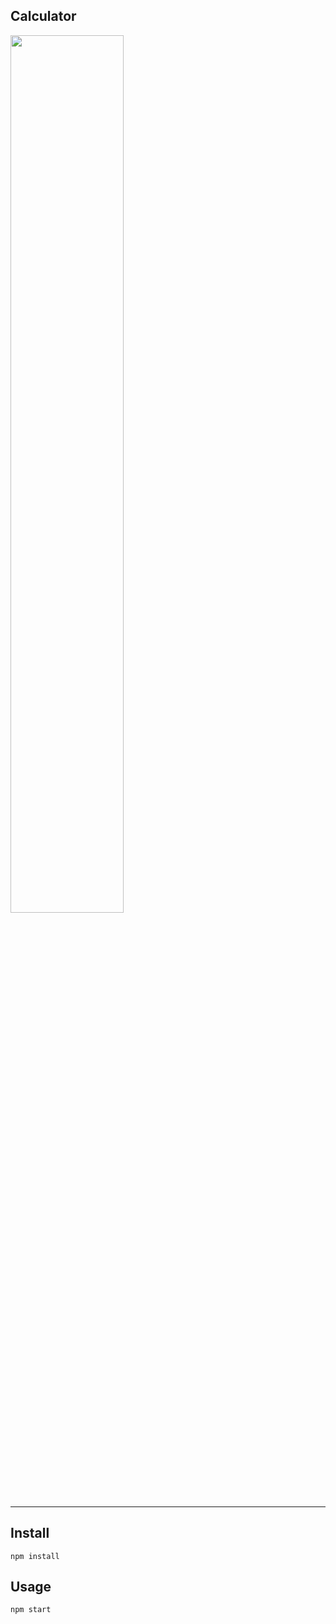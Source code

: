 Calculator
---
<img src="Logotype primary.png" width="60%" height="60%" />

---

Install
---

`npm install`



Usage
---

`npm start`
